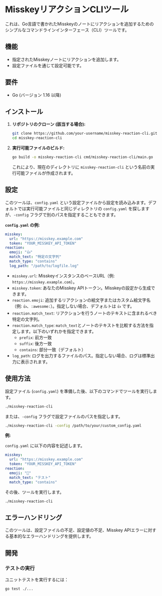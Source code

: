 # MisskeyリアクションCLIツール

これは、Go言語で書かれたMisskeyのノートにリアクションを追加するためのシンプルなコマンドラインインターフェース（CLI）ツールです。

## 機能

- 指定されたMisskeyノートにリアクションを追加します。
- 設定ファイルを通じて設定可能です。

## 要件

- Go (バージョン 1.16 以降)

## インストール

1.  **リポジトリのクローン (該当する場合):**

    ```bash
    git clone https://github.com/your-username/misskey-reaction-cli.git
    cd misskey-reaction-cli
    ```

2.  **実行可能ファイルのビルド:**

    ```bash
    go build -o misskey-reaction-cli cmd/misskey-reaction-cli/main.go
    ```

    これにより、現在のディレクトリに `misskey-reaction-cli` という名前の実行可能ファイルが作成されます。

## 設定

このツールは、`config.yaml` という設定ファイルから設定を読み込みます。デフォルトでは実行可能ファイルと同じディレクトリの `config.yaml` を探しますが、`-config` フラグで別のパスを指定することもできます。

**`config.yaml` の例:**

```yaml
misskey:
  url: "https://misskey.example.com"
  token: "YOUR_MISSKEY_API_TOKEN"
reaction:
  emoji: "👍"
  match_text: "特定の文字列"
  match_type: "contains"
  log_path: "/path/to/logfile.log"
```

-   `misskey.url`: MisskeyインスタンスのベースURL（例: `https://misskey.example.com`）。
-   `misskey.token`: あなたのMisskey APIトークン。Misskeyの設定から生成できます。
-   `reaction.emoji`: 追加するリアクションの絵文字またはカスタム絵文字名（例: `👍`、`:awesome:`）。指定しない場合、デフォルトは `👍` です。
-   `reaction.match_text`: リアクションを行うノートのテキストに含まれるべき特定の文字列。
-   `reaction.match_type`: `match_text`とノートのテキストを比較する方法を指定します。以下のいずれかを指定できます。
    -   `prefix`: 前方一致
    -   `suffix`: 後方一致
    -   `contains`: 部分一致（デフォルト）
-   `log_path`: ログを出力するファイルのパス。指定しない場合、ログは標準出力に表示されます。

## 使用方法

設定ファイル (`config.yaml`) を準備した後、以下のコマンドでツールを実行します。

```bash
./misskey-reaction-cli
```

または、`-config` フラグで設定ファイルのパスを指定します。

```bash
./misskey-reaction-cli -config /path/to/your/custom_config.yaml
```

**例:**

`config.yaml` に以下の内容を記述します。

```yaml
misskey:
  url: "https://misskey.example.com"
  token: "YOUR_MISSKEY_API_TOKEN"
reaction:
  emoji: "🎉"
  match_text: "テスト"
  match_type: "contains"
```

その後、ツールを実行します。

```bash
./misskey-reaction-cli
```

## エラーハンドリング

このツールは、設定ファイルの不足、設定値の不足、Misskey APIエラーに対する基本的なエラーハンドリングを提供します。

## 開発

### テストの実行

ユニットテストを実行するには：

```bash
go test ./...
```